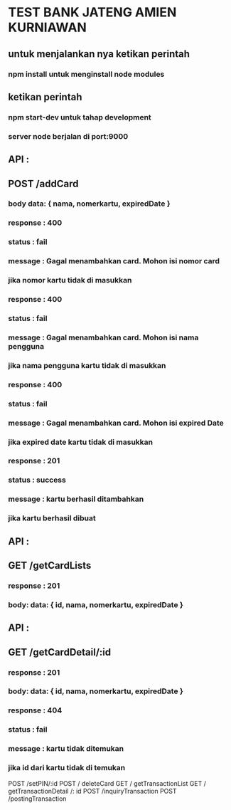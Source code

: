 # TEST BANK JATENG AMIEN KURNIAWAN
## untuk menjalankan nya ketikan perintah 
### npm install untuk menginstall node modules 

## ketikan perintah 
### npm start-dev untuk tahap development
### server node berjalan di port:9000

## API :
## POST /addCard
### body data:  { nama, nomerkartu, expiredDate }

### response : 400
### status : fail
### message : Gagal menambahkan card. Mohon isi nomor card
### jika nomor kartu tidak di masukkan

### response : 400
### status : fail
### message : Gagal menambahkan card. Mohon isi nama pengguna
### jika nama pengguna kartu tidak di masukkan

### response : 400
### status : fail
### message : Gagal menambahkan card. Mohon isi expired Date
### jika expired date kartu tidak di masukkan

### response : 201
### status : success
### message : kartu berhasil ditambahkan
### jika kartu berhasil dibuat 


## API :
##  GET /getCardLists
### response : 201
### body: data: { id, nama, nomerkartu, expiredDate }

## API :
## GET /getCardDetail/:id
### response : 201
### body: data: { id, nama, nomerkartu, expiredDate }

### response : 404
### status : fail
### message : kartu tidak ditemukan
### jika id dari kartu tidak di temukan


  POST /setPIN/:id
  POST / deleteCard
  GET / getTransactionList
  GET / getTransactionDetail /: id
  POST /inquiryTransaction
  POST /postingTransaction